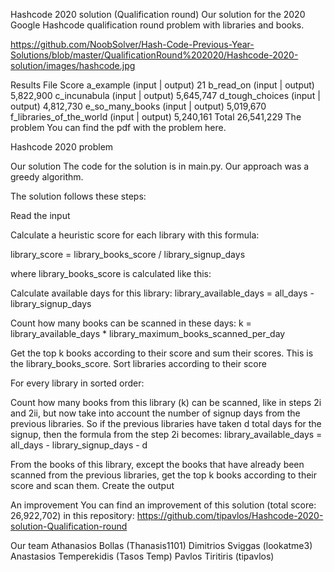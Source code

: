 Hashcode 2020 solution (Qualification round)
Our solution for the 2020 Google Hashcode qualification round problem with libraries and books.

https://github.com/NoobSolver/Hash-Code-Previous-Year-Solutions/blob/master/QualificationRound%202020/Hashcode-2020-solution/images/hashcode.jpg

Results
File	Score
a_example (input | output)	21
b_read_on (input | output)	5,822,900
c_incunabula (input | output)	5,645,747
d_tough_choices (input | output)	4,812,730
e_so_many_books (input | output)	5,019,670
f_libraries_of_the_world (input | output)	5,240,161
Total	26,541,229
The problem
You can find the pdf with the problem here.

Hashcode 2020 problem

Our solution
The code for the solution is in main.py. Our approach was a greedy algorithm.

The solution follows these steps:

Read the input

Calculate a heuristic score for each library with this formula:

library_score = library_books_score / library_signup_days

where library_books_score is calculated like this:

Calculate available days for this library:
library_available_days = all_days - library_signup_days

Count how many books can be scanned in these days:
k = library_available_days * library_maximum_books_scanned_per_day

Get the top k books according to their score and sum their scores. This is the library_books_score.
Sort libraries according to their score

For every library in sorted order:

Count how many books from this library (k) can be scanned, like in steps 2i and 2ii, but now take into account the number of signup days from the previous libraries. So if the previous libraries have taken d total days for the signup, then the formula from the step 2i becomes:
library_available_days = all_days - library_signup_days - d

From the books of this library, except the books that have already been scanned from the previous libraries, get the top k books according to their score and scan them.
Create the output

An improvement
You can find an improvement of this solution (total score: 26,922,702) in this repository:
https://github.com/tipavlos/Hashcode-2020-solution-Qualification-round

Our team
Athanasios Bollas (Thanasis1101)
Dimitrios Sviggas (lookatme3)
Anastasios Temperekidis (Tasos Temp)
Pavlos Tiritiris (tipavlos)
